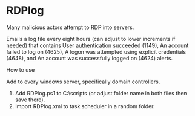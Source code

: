 # RDPlog

Many malicious actors attempt to RDP into servers.

Emails a log file every eight hours (can adjust to lower increments if needed) that contains User authentication succeeded (1149), An account failed to log on (4625), A logon was attempted using explicit credentials (4648), and An account was successfully logged on (4624) alerts.

How to use

Add to every windows server, specifically domain controllers.

1. Add RDPlog.ps1 to C:\scripts (or adjust folder name in both files then save there).
2. Import RDPlog.xml to task scheduler in a random folder.
